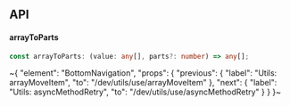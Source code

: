 

## API

#### arrayToParts

```ts
const arrayToParts: (value: any[], parts?: number) => any[];
```


~{
  "element": "BottomNavigation",
  "props": {
    "previous": {
      "label": "Utils: arrayMoveItem",
      "to": "/dev/utils/use/arrayMoveItem"
    },
    "next": {
      "label": "Utils: asyncMethodRetry",
      "to": "/dev/utils/use/asyncMethodRetry"
    }
  }
}~